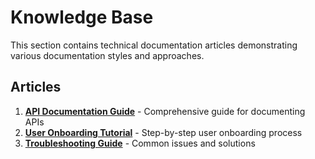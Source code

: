 # Knowledge Base

This section contains technical documentation articles demonstrating various documentation styles and approaches.

## Articles

1. **[API Documentation Guide](api-documentation-guide.md)** - Comprehensive guide for documenting APIs
2. **[User Onboarding Tutorial](user-onboarding-tutorial.md)** - Step-by-step user onboarding process
3. **[Troubleshooting Guide](troubleshooting-guide.md)** - Common issues and solutions
